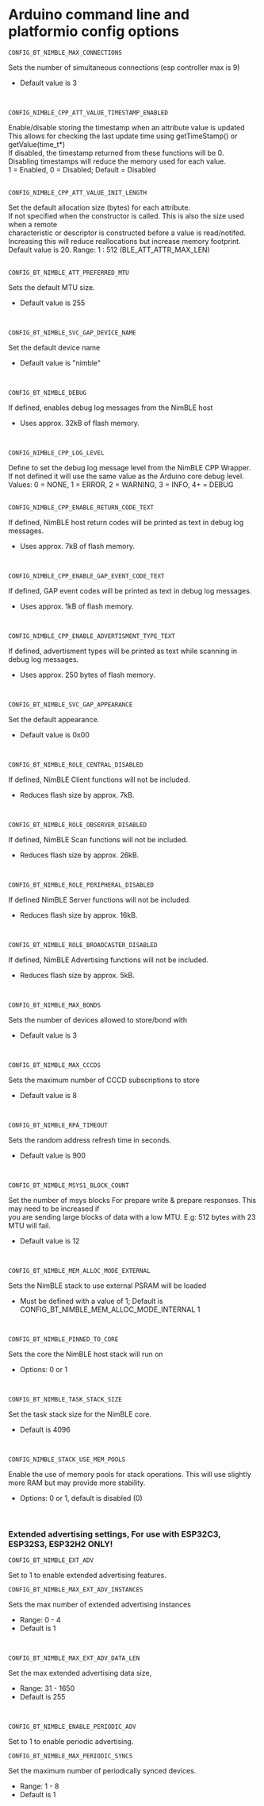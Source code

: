 # Arduino command line and platformio config options  

`CONFIG_BT_NIMBLE_MAX_CONNECTIONS`  

Sets the number of simultaneous connections (esp controller max is 9)  
- Default value is 3  
<br/>

`CONFIG_NIMBLE_CPP_ATT_VALUE_TIMESTAMP_ENABLED`

Enable/disable storing the timestamp when an attribute value is updated  
This allows for checking the last update time using getTimeStamp() or getValue(time_t*)  
If disabled, the timestamp returned from these functions will be 0.  
Disabling timestamps will reduce the memory used for each value.  
1 = Enabled, 0 = Disabled; Default = Disabled  
<br/>

`CONFIG_NIMBLE_CPP_ATT_VALUE_INIT_LENGTH`

Set the default allocation size (bytes) for each attribute.  
If not specified when the constructor is called. This is also the size used when a remote  
characteristic or descriptor is constructed before a value is read/notifed.  
Increasing this will reduce reallocations but increase memory footprint.  
Default value is 20. Range: 1 : 512 (BLE_ATT_ATTR_MAX_LEN)  
 <br/>
 
`CONFIG_BT_NIMBLE_ATT_PREFERRED_MTU`  

Sets the default MTU size.  
- Default value is 255  
<br/>

`CONFIG_BT_NIMBLE_SVC_GAP_DEVICE_NAME`  

Set the default device name  
- Default value is "nimble"  
<br/>

`CONFIG_BT_NIMBLE_DEBUG`   

If defined, enables debug log messages from the NimBLE host  
- Uses approx. 32kB of flash memory.  
<br/>

`CONFIG_NIMBLE_CPP_LOG_LEVEL`   

Define to set the debug log message level from the NimBLE CPP Wrapper.  
If not defined it will use the same value as the Arduino core debug level.  
Values: 0 = NONE, 1 = ERROR, 2 = WARNING, 3 = INFO, 4+ = DEBUG  
<br/>

`CONFIG_NIMBLE_CPP_ENABLE_RETURN_CODE_TEXT`  

If defined, NimBLE host return codes will be printed as text in debug log messages.  
- Uses approx. 7kB of flash memory.  
<br/>

`CONFIG_NIMBLE_CPP_ENABLE_GAP_EVENT_CODE_TEXT`  

If defined, GAP event codes will be printed as text in debug log messages.  
- Uses approx. 1kB of flash memory.  
<br/>

`CONFIG_NIMBLE_CPP_ENABLE_ADVERTISMENT_TYPE_TEXT`  

If defined, advertisment types will be printed as text while scanning in debug log messages.  
- Uses approx. 250 bytes of flash memory.  
<br/>

`CONFIG_BT_NIMBLE_SVC_GAP_APPEARANCE`  

Set the default appearance.  
- Default value is 0x00  
<br/>

`CONFIG_BT_NIMBLE_ROLE_CENTRAL_DISABLED`  
 
If defined, NimBLE Client functions will not be included.  
- Reduces flash size by approx. 7kB.  
<br/>

`CONFIG_BT_NIMBLE_ROLE_OBSERVER_DISABLED`  

If defined, NimBLE Scan functions will not be included.  
- Reduces flash size by approx. 26kB.  
<br/>

`CONFIG_BT_NIMBLE_ROLE_PERIPHERAL_DISABLED`  

If defined NimBLE Server functions will not be included.  
- Reduces flash size by approx. 16kB.  
<br/>

`CONFIG_BT_NIMBLE_ROLE_BROADCASTER_DISABLED`  

If defined, NimBLE Advertising functions will not be included.  
- Reduces flash size by approx. 5kB.  
<br/>

`CONFIG_BT_NIMBLE_MAX_BONDS`  

Sets the number of devices allowed to store/bond with  
- Default value is 3  
<br/>

`CONFIG_BT_NIMBLE_MAX_CCCDS`  

Sets the maximum number of CCCD subscriptions to store  
- Default value is 8  
<br/>

`CONFIG_BT_NIMBLE_RPA_TIMEOUT`  

Sets the random address refresh time in seconds.  
- Default value is 900  
<br/>

`CONFIG_BT_NIMBLE_MSYS1_BLOCK_COUNT`  

Set the number of msys blocks For prepare write & prepare responses. This may need to be increased if  
you are sending large blocks of data with a low MTU. E.g: 512 bytes with 23 MTU will fail.  
- Default value is 12  
<br/>

`CONFIG_BT_NIMBLE_MEM_ALLOC_MODE_EXTERNAL`  

Sets the NimBLE stack to use external PSRAM will be loaded  
- Must be defined with a value of 1; Default is CONFIG_BT_NIMBLE_MEM_ALLOC_MODE_INTERNAL 1  
<br/>

`CONFIG_BT_NIMBLE_PINNED_TO_CORE`  

Sets the core the NimBLE host stack will run on   
- Options: 0 or 1
<br/>

`CONFIG_BT_NIMBLE_TASK_STACK_SIZE`  

Set the task stack size for the NimBLE core.  
- Default is 4096  
<br/>

`CONFIG_NIMBLE_STACK_USE_MEM_POOLS`

 Enable the use of memory pools for stack operations. This will use slightly more RAM but may provide more stability.
 
- Options: 0 or 1, default is disabled (0)  
<br/>

### Extended advertising settings, For use with ESP32C3, ESP32S3, ESP32H2 ONLY!
 
`CONFIG_BT_NIMBLE_EXT_ADV`

Set to 1 to enable extended advertising features.
<br/>

`CONFIG_BT_NIMBLE_MAX_EXT_ADV_INSTANCES`

Sets the max number of extended advertising instances 
- Range: 0 - 4
- Default is 1
<br/>

`CONFIG_BT_NIMBLE_MAX_EXT_ADV_DATA_LEN`

Set the max extended advertising data size,
- Range: 31 - 1650
- Default is 255
<br/>

`CONFIG_BT_NIMBLE_ENABLE_PERIODIC_ADV`

Set to 1 to enable periodic advertising.
<br/>

`CONFIG_BT_NIMBLE_MAX_PERIODIC_SYNCS`

Set the maximum number of periodically synced devices.
- Range: 1 - 8
- Default is 1
